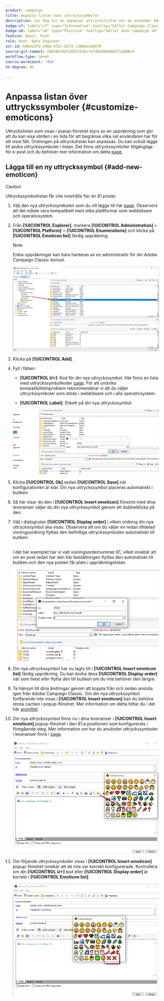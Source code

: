```yaml
---
product: campaign
title: Anpassa listan över uttryckssymboler
description: Lär dig hur du anpassar uttryckslistan när du använder Adobe Campaign
badge-v7: label="v7" type="Informative" tooltip="Gäller Campaign Classic v7"
badge-v8: label="v8" type="Positive" tooltip="Gäller även Campaign v8"
feature: Email, Push
role: User, Data Engineer
exl-id: b8642df3-1960-4f2c-8273-c3988a3e85f0
source-git-commit: 28638e76bf286f253bc7efd02db848b571ad88c4
workflow-type: tm+mt
source-wordcount: '454'
ht-degree: 4%

---
```


# Anpassa listan över uttryckssymboler {#customize-emoticons}

Uttryckslistan som visas i popup-fönstret styrs av en uppräkning som gör att du kan visa värden i en lista för att begränsa vilka val användaren har för ett visst fält.
Ordningen på uttryckslistan kan anpassas. Du kan också lägga till andra uttryckssymboler i listan.
Det finns uttryckssymboler tillgängliga för e-post och du behöver mer information om detta [page](defining-the-email-content.md#inserting-emoticons).

## Lägga till en ny uttryckssymbol {#add-new-emoticon}

>[!CAUTION]
>
>Uttryckssymbollistan får inte innehålla fler än 81 poster.

1. Välj den nya uttryckssymbolen som du vill lägga till här [page](https://unicode.org/emoji/charts/full-emoji-list.html). Observera att det måste vara kompatibelt med olika plattformar som webbläsare och operativsystem.

1. Från **[!UICONTROL Explorer]**, markera **[!UICONTROL Administration]** > **[!UICONTROL Platform]** > **[!UICONTROL Enumerations]** och klicka på **[!UICONTROL Emoticon list]** färdig uppräkning.

   >[!NOTE]
   >
   >Enkla uppräkningar kan bara hanteras av en administratör för din Adobe Campaign Classic-konsol.

   ![](assets/emoticon_1.png)

1. Klicka på **[!UICONTROL Add]**.

1. Fyll i fälten:

   * **[!UICONTROL U+]**: Kod för din nya uttryckssymbol. Här finns en lista med uttryckssymbolkoder [page](https://unicode.org/emoji/charts/full-emoji-list.html).
För att undvika kompatibilitetsproblem rekommenderar vi att du väljer uttryckssymboler som stöds i webbläsare och i alla operativsystem.

   * **[!UICONTROL Label]**: Etikett på din nya uttryckssymbol.

   ![](assets/emoticon_5.png)

1. Klicka **[!UICONTROL Ok]** sedan **[!UICONTROL Save]** när konfigurationen är klar.
Din nya uttryckssymbol placeras automatiskt i butiken.

1. Så här visar du den i **[!UICONTROL Insert emoticon]** fönstret med dina leveranser väljer du din nya uttryckssymbol genom att dubbelklicka på den.

1. Välj i dialogrutan **[!UICONTROL Display order]** i vilken ordning din nya uttryckssymbol ska visas. Observera att om du väljer en redan tilldelad visningsordning flyttas den befintliga uttryckssymbolen automatiskt till butiken.

   <br>I det här exemplet har vi valt visningsordernummer 61, vilket innebär att om en post redan har den här beställningen flyttas den automatiskt till butiken och den nya posten får plats i uppräkningslistan.

   ![](assets/emoticon_2.png)

1. Din nya uttryckssymbol har nu lagts till i **[!UICONTROL Insert emoticon list]** färdig uppräkning. Du kan ändra dess **[!UICONTROL Display order]** när som helst eller flytta den till butiken om du inte behöver den längre.

1. Ta hänsyn till dina ändringar genom att koppla från och sedan ansluta igen från Adobe Campaign Classic. Om din nya uttryckssymbol fortfarande inte visas i **[!UICONTROL Insert emoticon]** kan du behöva rensa cachen i popup-fönstret. Mer information om detta hittar du i det här [avsnittet](../../platform/using/faq-campaign-config.md#perform-soft-cache-clear).

1. Din nya uttryckssymbol finns nu i dina leveranser i **[!UICONTROL Insert emoticon]** popup-fönstret i den 61:a positionen som konfigurerats i föregående steg. Mer information om hur du använder uttryckssymboler i leveranser finns i [page](defining-the-email-content.md#inserting-emoticons).

   ![](assets/emoticon_4.png)

1. Om följande uttryckssymboler visas i **[!UICONTROL Insert emoticon]** popup-fönstret innebär att de inte var korrekt konfigurerade. Kontrollera om din **[!UICONTROL U+]** kod eller **[!UICONTROL Display order]** är korrekt i **[!UICONTROL Emoticon list]**.

   ![](assets/emoticon_6.png)
